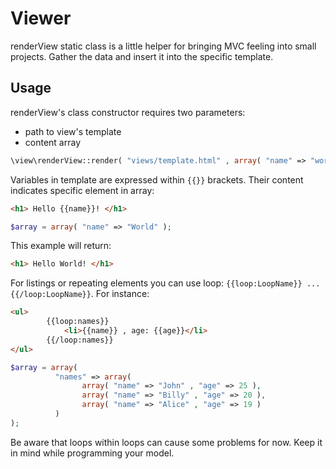 # Viewer

renderView static class is a little helper for bringing MVC feeling into small projects. Gather the data and insert it into the specific template.

## Usage

renderView's class constructor requires two parameters: 
* path to view's template 
* content array

```php
\view\renderView::render( "views/template.html" , array( "name" => "world" ) );
```

Variables in template are expressed within `{{}}` brackets. Their content indicates specific element in array:

```html
<h1> Hello {{name}}! </h1>
```

```php
$array = array( "name" => "World" );
```
This example will return:

```html
<h1> Hello World! </h1>
```
For listings or repeating elements you can use loop: `{{loop:LoopName}} ... {{/loop:LoopName}}`. For instance:

```html
<ul>
		{{loop:names}}
			<li>{{name}} , age: {{age}}</li>
		{{/loop:names}}
</ul>
```
```php
$array = array( 
          "names" => array(
          		array( "name" => "John" , "age" => 25 ),
          		array( "name" => "Billy" , "age" => 20 ),
          		array( "name" => "Alice" , "age" => 19 )
          )
);
```
Be aware that loops within loops can cause some problems for now. Keep it in mind while programming your model.


